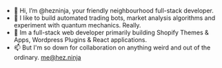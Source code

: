 - 👋 Hi, I’m @hezninja, your friendly neighbourhood full-stack developer.
- 👀 I like to build automated trading bots, market analysis algorithms and experiment with quantum mechanics. Really.
- 🌱 Im a full-stack web developer primarily building Shopify Themes & Apps, Wordpress Plugins & React applications.
- 📫 But I'm so down for collaboration on anything weird and out of the ordinary. me@hez.ninja

<!---
hezninja/hezninja is a ✨ special ✨ repository because its `README.md` (this file) appears on your GitHub profile.
You can click the Preview link to take a look at your changes.
--->
